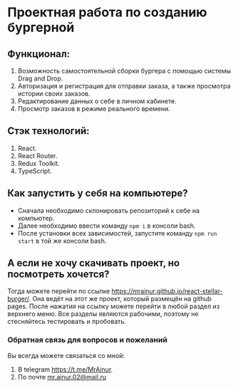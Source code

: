 # Проектная работа по созданию бургерной

## Функционал:
1. Возможность самостоятельной сборки бургера с помощью системы Drag and Drop.
2. Авторизация и регистрация для отправки заказа, а также просмотра истории своих заказов.
3. Редактирование данных о себе в личном кабинете.
4. Просмотр заказов в режиме реального времени.

## Стэк технологий:
1. React.
2. React Router.
3. Redux Toolkit.
4. TypeScript.

## Как запустить у себя на компьютере?
- Сначала необходимо склонировать репозиторий к себе на компьютер.
- Далее необходимо ввести команду `npm i` в консоли bash.
- После установки всех зависимостей, запустите команду `npm run start` в той же консоли bash.

## А если не хочу скачивать проект, но посмотреть хочется?
Тогда можете перейти по ссылке <https://mrainur.github.io/react-stellar-burger/>.
Она ведёт на этот же проект, который размещён на github pages.
После нажатия на ссылку можете перейти в любой раздел из верхнего меню.
Все разделы являются рабочими, поэтому не стесняйтесь тестировать и пробовать.

### Обратная связь для вопросов и пожеланий
Вы всегда можете связаться со мной:
1. В telegram <https://t.me/MrAinur>.
2. По почте mr.ainur.02@mail.ru

